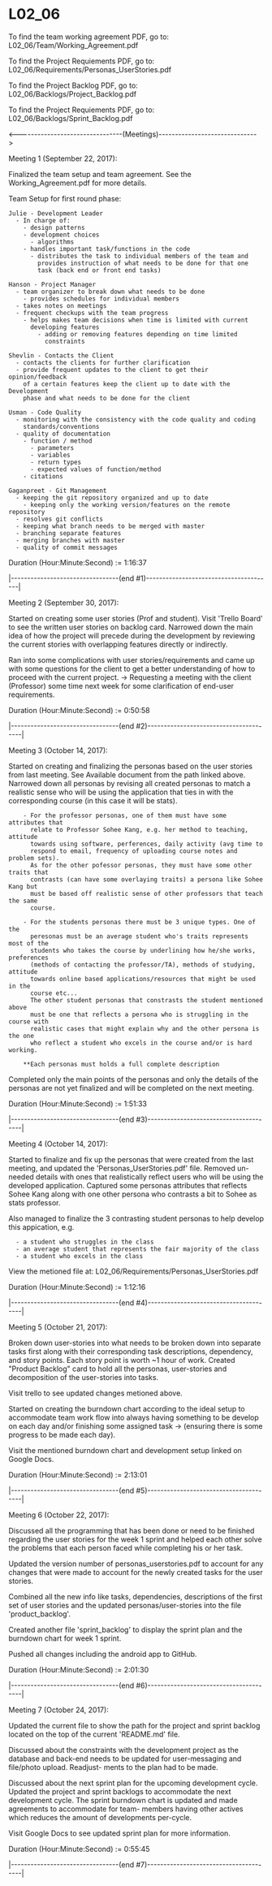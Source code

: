 # L02_06
To find the team working agreement PDF,
go to: L02_06/Team/Working_Agreement.pdf

To find the Project Requiements PDF,
go to: L02_06/Requirements/Personas_UserStories.pdf

To find the Project Backlog PDF,
go to: L02_06/Backlogs/Project_Backlog.pdf

To find the Project Requiements PDF,
go to: L02_06/Backlogs/Sprint_Backlog.pdf

<--------------------------------(Meetings)------------------------------>

Meeting 1 (September 22, 2017):

Finalized the team setup and team agreement.
See the Working_Agreement.pdf for more details.

  Team Setup for first round phase:

    Julie - Development Leader
      - In charge of:
        - design patterns
        - development choices
          - algorithms
        - handles important task/functions in the code
          - distributes the task to individual members of the team and
            provides instruction of what needs to be done for that one
            task (back end or front end tasks)

    Hanson - Project Manager
      - team organizer to break down what needs to be done
        - provides schedules for individual members
      - takes notes on meetings
      - frequent checkups with the team progress
        - helps makes team decisions when time is limited with current
          developing features
            - adding or removing features depending on time limited
              constraints

    Shevlin - Contacts the Client
      - contacts the clients for further clarification
      - provide frequent updates to the client to get their opinion/feedback
        of a certain features keep the client up to date with the Development
        phase and what needs to be done for the client

    Usman - Code Quality
      - monitoring with the consistency with the code quality and coding
        standards/conventions
      - quality of documentation
        - function / method
          - parameters
          - variables
          - return types
          - expected values of function/method
        - citations

    Gaganpreet - Git Management
      - keeping the git repository organized and up to date
        - keeping only the working version/features on the remote repository
      - resolves git conflicts
      - keeping what branch needs to be merged with master
      - branching separate features
      - merging branches with master
      - quality of commit messages

 Duration (Hour:Minute:Second) := 1:16:37

|---------------------------------(end #1)---------------------------------------|

Meeting 2 (September 30, 2017):

Started on creating some user stories (Prof and student). Visit 'Trello Board'
to see the written user stories on backlog card. Narrowed down the main idea
of how the project will precede during the development by reviewing the current
stories with overlapping features directly or indirectly.

Ran into some complications with user stories/requirements and came up with
some questions for the client to get a better understanding of how to proceed
with the current project.
  -> Requesting a meeting with the client (Professor) some time next week
     for some clarification of end-user requirements.

 Duration (Hour:Minute:Second) := 0:50:58

|---------------------------------(end #2)---------------------------------------|

Meeting 3 (October 14, 2017):

Started on creating and finalizing the personas based on the user stories from
last meeting. See Available document from the path linked above. Narrowed down
all personas by revising all created personas to match a realistic sense who
will be using the application that ties in with the corresponding course (in this
case it will be stats).

		- For the professor personas, one of them must have some attributes that
		  relate to Professor Sohee Kang, e.g. her method to teaching, attitude
		  towards using software, perferences, daily activity (avg time to
		  respond to email, frequency of uploading course notes and problem sets).
		  As for the other pofessor personas, they must have some other traits that
		  contrasts (can have some overlaying traits) a persona like Sohee Kang but
		  must be based off realistic sense of other professors that teach the same
		  course.

		- For the students personas there must be 3 unique types. One of the
		  peresonas must be an average student who's traits represents most of the
		  students who takes the course by underlining how he/she works, preferences
		  (methods of contacting the professor/TA), methods of studying, attitude
		  towards online based applications/resources that might be used in the
		  course etc...
		  The other student personas that constrasts the student mentioned above
		  must be one that reflects a persona who is struggling in the course with
		  realistic cases that might explain why and the other persona is the one
		  who reflect a student who excels in the course and/or is hard working.

		**Each personas must holds a full complete description

Completed only the main points of the personas and only the details of the personas
are not yet finalized and will be completed on the next meeting.

 Duration (Hour:Minute:Second) := 1:51:33

|---------------------------------(end #3)---------------------------------------|

Meeting 4 (October 14, 2017):

Started to finalize and fix up the personas that were created from the last
meeting, and updated the 'Personas_UserStories.pdf' file. Removed un-needed
details with ones that realistically reflect users who will be using the
developed application. Captured some personas attributes that reflects Sohee
Kang along with one other persona who contrasts a bit to Sohee as stats professor.

Also managed to finalize the 3 contrasting student personas to help develop this
appication, e.g.

      - a student who struggles in the class
      - an average student that represents the fair majority of the class
      - a student who excels in the class

View the metioned file at: L02_06/Requirements/Personas_UserStories.pdf

 Duration (Hour:Minute:Second) := 1:12:16

|---------------------------------(end #4)---------------------------------------|

Meeting 5 (October 21, 2017):

Broken down user-stories into what needs to be broken down into separate tasks
first along with their corresponding task descriptions, dependency, and story
points. Each story point is worth ~1 hour of work. Created "Product Backlog" card
to hold all the personas, user-stories and decomposition of the user-stories into
tasks.

Visit trello to see updated changes metioned above.

Started on creating the burndown chart according to the ideal setup to accommodate
team work flow into always having something to be develop on each day and/or
finishing some assigned task -> (ensuring there is some progress to be made each
day).

Visit the mentioned burndown chart and development setup linked on Google Docs.

 Duration (Hour:Minute:Second) := 2:13:01

|---------------------------------(end #5)---------------------------------------|

Meeting 6 (October 22, 2017):

Discussed all the programming that has been done or need to be finished regarding
the user stories for the week 1 sprint and helped each other solve the problems
that each person faced while completing his or her task.

Updated the version number of personas_userstories.pdf to account for any changes
that were made to account for the newly created tasks for the user stories.

Combined all the new info like tasks, dependencies, descriptions of the first set
of user stories and the updated personas/user-stories into the file 'product_backlog'.

Created another file 'sprint_backlog' to display the sprint plan and the burndown
chart for week 1 sprint.

Pushed all changes including the android app to GitHub.

 Duration (Hour:Minute:Second) := 2:01:30

|---------------------------------(end #6)---------------------------------------|

Meeting 7 (October 24, 2017):

Updated the current file to show the path for the project and sprint backlog 
located on the top of the current 'README.md' file.

Discussed about the constraints with the development project as the database and
back-end needs to be updated for user-messaging and file/photo upload. Readjust-
ments to the plan had to be made.

Discussed about the next sprint plan for the upcoming development cycle. Updated 
the project and sprint backlogs to accommodate the next development cycle. The 
sprint burndown chart is updated and made agreements to accommodate for team-
members having other actives which reduces the amount of developments per-cycle.

Visit Google Docs to see updated sprint plan for more information.

 Duration (Hour:Minute:Second) := 0:55:45

|---------------------------------(end #7)---------------------------------------|